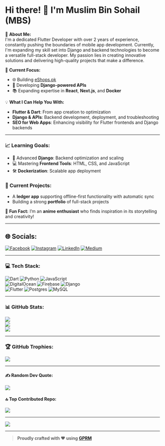 # Hi there! 👋 I'm **Muslim Bin Sohail (MBS)**  

🚀 **About Me:**  
I'm a dedicated Flutter Developer with over 2 years of experience, constantly pushing the boundaries of mobile app development. Currently, I'm expanding my skill set into Django and backend technologies to become a versatile full-stack developer. My passion lies in creating innovative solutions and delivering high-quality projects that make a difference.

🎯 **Current Focus:**  
- 🌐 Building [eShops.pk](https://eshops.pk)  
- 🔧 Developing **Django-powered APIs**  
- 📚 Expanding expertise in **React**, **Next.js**, and **Docker**  

💡 **What I Can Help You With:**  
- **Flutter & Dart**: From app creation to optimization  
- **Django & APIs**: Backend development, deployment, and troubleshooting  
- **SEO for Web Apps**: Enhancing visibility for Flutter frontends and Django backends  

---

### 📈 Learning Goals:
- 🚀 Advanced **Django**: Backend optimization and scaling  
- 💻 Mastering **Frontend Tools**: HTML, CSS, and JavaScript  
- 🛠 **Dockerization**: Scalable app deployment  

### 🌟 Current Projects:
- A **ledger app** supporting offline-first functionality with automatic sync  
- Building a strong **portfolio** of full-stack projects  

🌟 **Fun Fact:** I’m an **anime enthusiast** who finds inspiration in its storytelling and creativity!  

---

## 🌐 Socials:
[![Facebook](https://img.shields.io/badge/Facebook-%231877F2.svg?logo=Facebook&logoColor=white)](https://facebook.com/muslim.bin.sohail) 
[![Instagram](https://img.shields.io/badge/Instagram-%23E4405F.svg?logo=Instagram&logoColor=white)](https://instagram.com/muslimbinsohail) 
[![LinkedIn](https://img.shields.io/badge/LinkedIn-%230077B5.svg?logo=linkedin&logoColor=white)](https://linkedin.com/in/muslim-bin-sohail) 
[![Medium](https://img.shields.io/badge/Medium-12100E?logo=medium&logoColor=white)](https://medium.com/@muslimbinsohail)  

---

### 💻 Tech Stack:
![Dart](https://img.shields.io/badge/dart-%230175C2.svg?style=for-the-badge&logo=dart&logoColor=white) 
![Python](https://img.shields.io/badge/python-3670A0?style=for-the-badge&logo=python&logoColor=ffdd54) 
![JavaScript](https://img.shields.io/badge/javascript-%23323330.svg?style=for-the-badge&logo=javascript&logoColor=%23F7DF1E)  
![DigitalOcean](https://img.shields.io/badge/DigitalOcean-%230167ff.svg?style=for-the-badge&logo=digitalOcean&logoColor=white) 
![Firebase](https://img.shields.io/badge/firebase-%23039BE5.svg?style=for-the-badge&logo=firebase) 
![Django](https://img.shields.io/badge/django-%23092E20.svg?style=for-the-badge&logo=django&logoColor=white)  
![Flutter](https://img.shields.io/badge/Flutter-%2302569B.svg?style=for-the-badge&logo=Flutter&logoColor=white) 
![Postgres](https://img.shields.io/badge/postgres-%23316192.svg?style=for-the-badge&logo=postgresql&logoColor=white) 
![MySQL](https://img.shields.io/badge/mysql-4479A1.svg?style=for-the-badge&logo=mysql&logoColor=white)  

---

### 📊 GitHub Stats:
![](https://github-readme-stats.vercel.app/api?username=muslimbinsohail&theme=dark&hide_border=false&include_all_commits=true&count_private=true)<br/>
![](https://github-readme-streak-stats.herokuapp.com/?user=muslimbinsohail&theme=dark&hide_border=false)<br/>
![](https://github-readme-stats.vercel.app/api/top-langs/?username=muslimbinsohail&theme=dark&hide_border=false&include_all_commits=true&count_private=true&layout=compact)

---

### 🏆 GitHub Trophies:
![](https://github-profile-trophy.vercel.app/?username=muslimbinsohail&theme=radical&no-frame=false&no-bg=true&margin-w=4)

---

#### ✍️ Random Dev Quote:
![](https://quotes-github-readme.vercel.app/api?type=vertical&theme=dark)

#### 🔝 Top Contributed Repo:
![](https://github-contributor-stats.vercel.app/api?username=muslimbinsohail&limit=5&theme=dark&combine_all_yearly_contributions=true)

---

[![](https://visitcount.itsvg.in/api?id=muslimbinsohail&icon=0&color=6)](https://visitcount.itsvg.in)

---
> **Proudly crafted with ❤️ using [GPRM](https://gprm.itsvg.in)**
